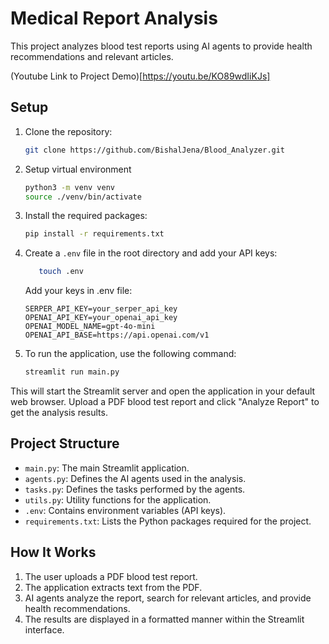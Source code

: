 # Medical Report Analysis

This project analyzes blood test reports using AI agents to provide health recommendations and relevant articles.

(Youtube Link to Project Demo)[https://youtu.be/KO89wdIiKJs]

## Setup

1. Clone the repository:
   ```bash
   git clone https://github.com/BishalJena/Blood_Analyzer.git
   ```
2. Setup virtual environment
   ```bash
   python3 -m venv venv
   source ./venv/bin/activate
   ```
2. Install the required packages:
   ```bash
   pip install -r requirements.txt
   ```

3. Create a `.env` file in the root directory and add your API keys:

   ```bash
      touch .env
   ```

   Add your keys in .env file:
   ```
   SERPER_API_KEY=your_serper_api_key
   OPENAI_API_KEY=your_openai_api_key
   OPENAI_MODEL_NAME=gpt-4o-mini
   OPENAI_API_BASE=https://api.openai.com/v1
   ```
4. To run the application, use the following command:

   ```bash
   streamlit run main.py
   ```

This will start the Streamlit server and open the application in your default web browser. Upload a PDF blood test report and click "Analyze Report" to get the analysis results.

## Project Structure

- `main.py`: The main Streamlit application.
- `agents.py`: Defines the AI agents used in the analysis.
- `tasks.py`: Defines the tasks performed by the agents.
- `utils.py`: Utility functions for the application.
- `.env`: Contains environment variables (API keys).
- `requirements.txt`: Lists the Python packages required for the project.

## How It Works

1. The user uploads a PDF blood test report.
2. The application extracts text from the PDF.
3. AI agents analyze the report, search for relevant articles, and provide health recommendations.
4. The results are displayed in a formatted manner within the Streamlit interface.
